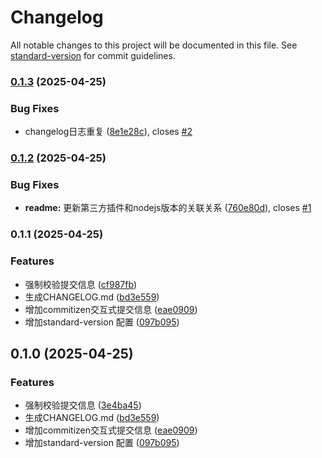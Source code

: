 # Changelog

All notable changes to this project will be documented in this file. See [standard-version](https://github.com/conventional-changelog/standard-version) for commit guidelines.

### [0.1.3](https://github.com/erichow/zhoudm5/compare/v0.1.2...v0.1.3) (2025-04-25)


### Bug Fixes

* changelog日志重复 ([8e1e28c](https://github.com/erichow/zhoudm5/commit/8e1e28ca20200ee369a767f4a1b01bb36656c9be)), closes [#2](https://github.com/erichow/zhoudm5/issues/2)

### [0.1.2](https://github.com/erichow/zhoudm5/compare/v0.1.1...v0.1.2) (2025-04-25)


### Bug Fixes

* **readme:** 更新第三方插件和nodejs版本的关联关系 ([760e80d](https://github.com/erichow/zhoudm5/commit/760e80d83f02d1b374a9feca1ba6e43aaa03502f)), closes [#1](https://github.com/erichow/zhoudm5/issues/1)

### 0.1.1 (2025-04-25)


### Features

* 强制校验提交信息 ([cf987fb](https://github.com/erichow/zhoudm5/commit/cf987fb8863e5cdf850db1dcd20e6677cd8bbdd1))
* 生成CHANGELOG.md ([bd3e559](https://github.com/erichow/zhoudm5/commit/bd3e559360c533091a891b34e5ae6be484d6830e))
* 增加commitizen交互式提交信息 ([eae0909](https://github.com/erichow/zhoudm5/commit/eae09096710e90c71e24792e3437743fb3a6fd69))
* 增加standard-version 配置 ([097b095](https://github.com/erichow/zhoudm5/commit/097b095fdafe989fbf010617139ce4e8c6861279))

## 0.1.0 (2025-04-25)


### Features

* 强制校验提交信息 ([3e4ba45](https://github.com/erichow/zhoudm5/commit/3e4ba45e2c10323b3293c8ecc82f02db7ada31cd))
* 生成CHANGELOG.md ([bd3e559](https://github.com/erichow/zhoudm5/commit/bd3e559360c533091a891b34e5ae6be484d6830e))
* 增加commitizen交互式提交信息 ([eae0909](https://github.com/erichow/zhoudm5/commit/eae09096710e90c71e24792e3437743fb3a6fd69))
* 增加standard-version 配置 ([097b095](https://github.com/erichow/zhoudm5/commit/097b095fdafe989fbf010617139ce4e8c6861279))
